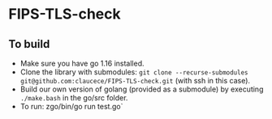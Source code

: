 # FIPS-TLS-check

## To build

* Make sure you have go 1.16 installed.
* Clone the library with submodules: `git clone --recurse-submodules git@github.com:claucece/FIPS-TLS-check.git` (with ssh in this case).
* Build our own version of golang (provided as a submodule) by executing `./make.bash` in the go/src folder.
* To run: zgo/bin/go run test.go`
